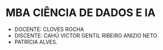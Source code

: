 # MBA CIÊNCIA DE DADOS E IA
- DOCENTE: CLOVES ROCHA
- DISCENTE: 
            CAHÚ VICTOR
            GENTIL RIBEIRO
            ANIZIO NETO
- PATRÍCIA ALVES.

